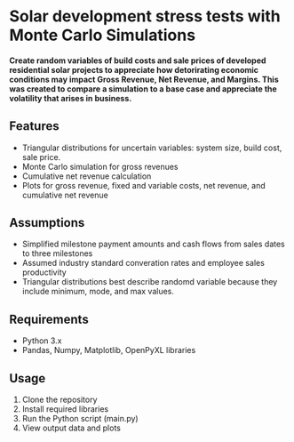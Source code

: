 # Solar development stress tests with Monte Carlo Simulations

#### Create random variables of build costs and sale prices of developed residential solar projects to appreciate how detorirating economic conditions may impact Gross Revenue, Net Revenue, and Margins. This was created to compare a simulation to a base case and appreciate the volatility that arises in business.

## Features

- Triangular distributions for uncertain variables: system size, build cost, sale price.
- Monte Carlo simulation for gross revenues
- Cumulative net revenue calculation
- Plots for gross revenue, fixed and variable costs, net revenue, and cumulative net revenue


## Assumptions

- Simplified milestone payment amounts and cash flows from sales dates to three milestones
- Assumed industry standard converation rates and employee sales productivity
- Triangular distributions best describe randomd variable because they include minimum, mode, and max values. 

## Requirements
- Python 3.x
- Pandas, Numpy, Matplotlib, OpenPyXL libraries

## Usage
1. Clone the repository
2. Install required libraries
3. Run the Python script (main.py)
4. View output data and plots

